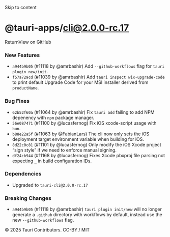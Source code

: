 Skip to content
# @tauri-apps/cli@2.0.0-rc.17
ReturnView on GitHub
### New Features
  * `a944b9b05` (#11118 by @amrbashir) Add `--github-workflows` flag for `tauri plugin new/init`.
  * `f57a729cd` (#11039 by @amrbashir) Add `tauri inspect wix-upgrade-code` to print default Upgrade Code for your MSI installer derived from `productName`.


### Bug Fixes
  * `62b52f60a` (#11064 by @amrbashir) Fix `tauri add` failing to add NPM depenency with `npm` package manager.
  * `56e087471` (#11100 by @lucasfernog) Fix iOS xcode-script usage with `bun`.
  * `b88e22a5f` (#11063 by @FabianLars) The cli now only sets the iOS deployment target environment variable when building for iOS.
  * `8d22c0c81` (#11101 by @lucasfernog) Only modify the iOS Xcode project “sign style” if we need to enforce manual signing.
  * `df24cb944` (#11168 by @lucasfernog) Fixes Xcode pbxproj file parsing not expecting `_` in build configuration IDs.


### Dependencies
  * Upgraded to `tauri-cli@2.0.0-rc.17`


### Breaking Changes
  * `a944b9b05` (#11118 by @amrbashir) `tauri plugin init/new` will no longer generate a `.github` directory with workflows by default, instead use the new `--github-workflows` flag.


© 2025 Tauri Contributors. CC-BY / MIT
